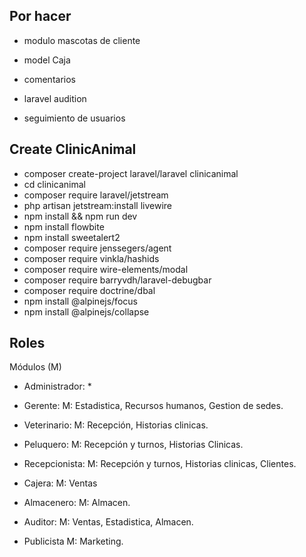 ## Por hacer

- modulo mascotas de cliente
- model Caja
- comentarios
- laravel audition

- seguimiento de usuarios

## Create ClinicAnimal

- composer create-project laravel/laravel clinicanimal
- cd clinicanimal
- composer require laravel/jetstream
- php artisan jetstream:install livewire
- npm install && npm run dev
- npm install flowbite
- npm install sweetalert2
- composer require jenssegers/agent
- composer require vinkla/hashids
- composer require wire-elements/modal
- composer require barryvdh/laravel-debugbar
- composer require doctrine/dbal
- npm install @alpinejs/focus
- npm install @alpinejs/collapse

## Roles

Módulos (M)

- Administrador: *

- Gerente: 
	M: Estadistica, Recursos humanos, Gestion de sedes.

- Veterinario: 
	M: Recepción, Historias clinicas.

- Peluquero:
	M: Recepción y turnos, Historias Clinicas.

- Recepcionista:
	M: Recepción y turnos, Historias clinicas, Clientes.

- Cajera:
	M: Ventas

- Almacenero:
	M: Almacen.

- Auditor:
	M: Ventas, Estadistica, Almacen.

- Publicista
	M: Marketing.